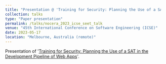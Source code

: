 ```yaml
---
title: "Presentation @ 'Training for Security: Planning the Use of a SAT in the Development Pipeline of Web Apps'"
collection: talks
type: "Paper presentation"
permalink: /talks/nocera_2023_icse_seet_talk
venue: "45th International Conference on Software Engineering (ICSE)"
date: 2023-05-17
location: "Melbourne, Australia (remote)"
---
```


Presentation of '[Training for Security: Planning the Use of a SAT in the Development Pipeline of Web Apps](../publication/nocera_2023_icse_seet)'.
